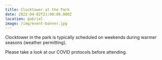 ```yaml
---
title: Clocktower at the Park
date: 2022-04-02T21:00:00.000Z
location: gabriel
image: /img/event-banner.jpg
---
```

<Event :event="frontmatter">

Clocktower in the park is typically scheduled on weekends during warmer seasons (weather permitting).

Please take a look at our COVID protocols before attending.

</Event>